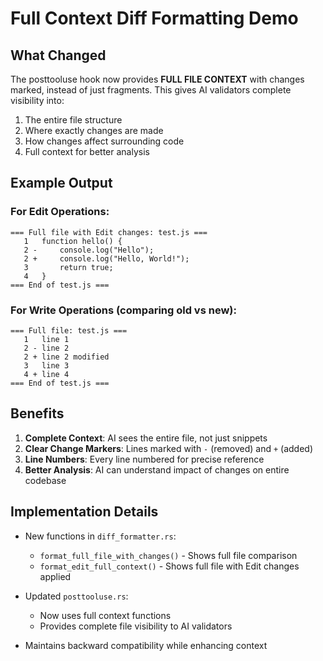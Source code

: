# Full Context Diff Formatting Demo

## What Changed

The posttooluse hook now provides **FULL FILE CONTEXT** with changes marked, instead of just fragments. This gives AI validators complete visibility into:

1. The entire file structure
2. Where exactly changes are made
3. How changes affect surrounding code
4. Full context for better analysis

## Example Output

### For Edit Operations:
```
=== Full file with Edit changes: test.js ===
   1   function hello() {
   2 -     console.log("Hello");
   2 +     console.log("Hello, World!");
   3       return true;
   4   }
=== End of test.js ===
```

### For Write Operations (comparing old vs new):
```
=== Full file: test.js ===
   1   line 1
   2 - line 2
   2 + line 2 modified
   3   line 3
   4 + line 4
=== End of test.js ===
```

## Benefits

1. **Complete Context**: AI sees the entire file, not just snippets
2. **Clear Change Markers**: Lines marked with `-` (removed) and `+` (added)
3. **Line Numbers**: Every line numbered for precise reference
4. **Better Analysis**: AI can understand impact of changes on entire codebase

## Implementation Details

- New functions in `diff_formatter.rs`:
  - `format_full_file_with_changes()` - Shows full file comparison
  - `format_edit_full_context()` - Shows full file with Edit changes applied
  
- Updated `posttooluse.rs`:
  - Now uses full context functions
  - Provides complete file visibility to AI validators
  
- Maintains backward compatibility while enhancing context